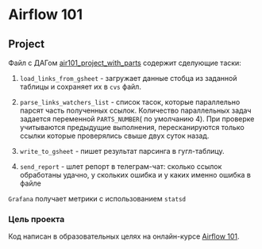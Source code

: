 # Airflow 101

## Project

Файл с ДАГом [air101_project_with_parts](https://github.com/dimk00z/airflow_project/blob/master/air_project_parallels_dag.py) содержит сделующие таски:

1. `load_links_from_gsheet` - загружает данные стобца из заданной таблицы и сохраняет их в `cvs` файл.

2. `parse_links_watchers_list` - список тасок, которые параллельно парсят часть полученных ссылок. Количество параллельных задач задается переменной `PARTS_NUMBER`( по умолчанию 4). При проверке учитываются предыдущие выполнения, пересканируются только ссылки которые проверялись свыше двух суток назад.

3. `write_to_gsheet` - пишет результат парсинга в гугл-таблицу.

4. `send_report` - шлет репорт в телеграм-чат: сколько ссылок обработаны удачно, у скольких ошибка и у каких именно ошибка в файле

`Grafana` получает метрики с использованием `statsd`


### Цель проекта

Код написан в образовательных целях на онлайн-курсе [Airflow 101](https://airflow101.python-jitsu.club/).
